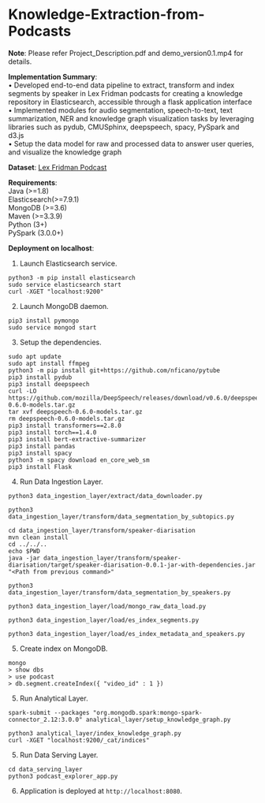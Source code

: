 # Knowledge-Extraction-from-Podcasts

**Note**: Please refer Project_Description.pdf and demo_version0.1.mp4 for details.  

**Implementation Summary**:  
• Developed end-to-end data pipeline to extract, transform and index segments by speaker in Lex Fridman podcasts for creating a knowledge repository in Elasticsearch, accessible through a flask application interface  
• Implemented modules for audio segmentation, speech-to-text, text summarization, NER and knowledge graph visualization tasks by leveraging libraries such as pydub, CMUSphinx, deepspeech, spacy, PySpark and d3.js  
• Setup the data model for raw and processed data to answer user queries, and visualize the knowledge graph  

**Dataset**: [Lex Fridman Podcast](https://www.youtube.com/watch?v=S_AFc_BXht4&list=PLrAXtmErZgOdP_8GztsuKi9nrraNbKKp4)

**Requirements**:  
Java (>=1.8)  
Elasticsearch(>=7.9.1)  
MongoDB (>=3.6)  
Maven (>=3.3.9)  
Python (3+)  
PySpark (3.0.0+) 

**Deployment on localhost**:  
1) Launch Elasticsearch service.  
```
python3 -m pip install elasticsearch
sudo service elasticsearch start
curl -XGET "localhost:9200"
```
2) Launch MongoDB daemon.  
```
pip3 install pymongo
sudo service mongod start
```
3) Setup the dependencies.  
```
sudo apt update
sudo apt install ffmpeg
python3 -m pip install git+https://github.com/nficano/pytube
pip3 install pydub
pip3 install deepspeech
curl -LO https://github.com/mozilla/DeepSpeech/releases/download/v0.6.0/deepspeech-0.6.0-models.tar.gz
tar xvf deepspeech-0.6.0-models.tar.gz
rm deepspeech-0.6.0-models.tar.gz
pip3 install transformers==2.8.0
pip3 install torch==1.4.0
pip3 install bert-extractive-summarizer
pip3 install pandas
pip3 install spacy
python3 -m spacy download en_core_web_sm
pip3 install Flask
```  
4) Run Data Ingestion Layer.  
```
python3 data_ingestion_layer/extract/data_downloader.py

python3 data_ingestion_layer/transform/data_segmentation_by_subtopics.py

cd data_ingestion_layer/transform/speaker-diarisation
mvn clean install
cd ../../..
echo $PWD
java -jar data_ingestion_layer/transform/speaker-diarisation/target/speaker-diarisation-0.0.1-jar-with-dependencies.jar "<Path from previous command>"

python3 data_ingestion_layer/transform/data_segmentation_by_speakers.py

python3 data_ingestion_layer/load/mongo_raw_data_load.py

python3 data_ingestion_layer/load/es_index_segments.py

python3 data_ingestion_layer/load/es_index_metadata_and_speakers.py
```
5) Create index on MongoDB.
```
mongo
> show dbs
> use podcast
> db.segment.createIndex({ "video_id" : 1 })
```  
5) Run Analytical Layer.  
```
spark-submit --packages "org.mongodb.spark:mongo-spark-connector_2.12:3.0.0" analytical_layer/setup_knowledge_graph.py

python3 analytical_layer/index_knowledge_graph.py
curl -XGET "localhost:9200/_cat/indices"
```  
5) Run Data Serving Layer.  
```
cd data_serving_layer
python3 podcast_explorer_app.py
```  
6) Application is deployed at ```http://localhost:8080```.
